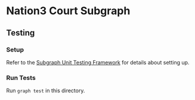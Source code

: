 # Nation3 Court Subgraph

## Testing 

### Setup 
Refer to the [Subgraph Unit Testing Framework](https://thegraph.com/docs/en/developing/unit-testing-framework/#getting-started) for details about setting up. 

### Run Tests
Run `graph test` in this directory. 